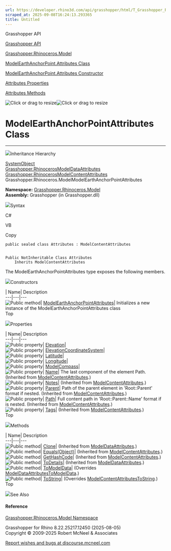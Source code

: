 ```yaml
---
url: https://developer.rhino3d.com/api/grasshopper/html/T_Grasshopper_Rhinoceros_Model_ModelEarthAnchorPoint_Attributes.htm
scraped_at: 2025-09-08T16:24:13.293365
title: Untitled
---
```


Grasshopper API

[Grasshopper API](../html/723c01da-9986-4db2-8f53-6f3a7494df75.htm
"Grasshopper API")

[Grasshopper.Rhinoceros.Model](../html/N_Grasshopper_Rhinoceros_Model.htm
"Grasshopper.Rhinoceros.Model")

[ModelEarthAnchorPoint.Attributes
Class](../html/T_Grasshopper_Rhinoceros_Model_ModelEarthAnchorPoint_Attributes.htm
"ModelEarthAnchorPoint.Attributes Class")

[ModelEarthAnchorPoint.Attributes Constructor
](../html/M_Grasshopper_Rhinoceros_Model_ModelEarthAnchorPoint_Attributes__ctor.htm
"ModelEarthAnchorPoint.Attributes Constructor ")

[Attributes
Properties](../html/Properties_T_Grasshopper_Rhinoceros_Model_ModelEarthAnchorPoint_Attributes.htm
"Attributes Properties")

[Attributes
Methods](../html/Methods_T_Grasshopper_Rhinoceros_Model_ModelEarthAnchorPoint_Attributes.htm
"Attributes Methods")

![Click or drag to resize](../icons/TocOpen.gif)![Click or drag to
resize](../icons/TocClose.gif)

# ModelEarthAnchorPointAttributes Class  
  
---  
  
![](../icons/SectionExpanded.png)Inheritance Hierarchy

[SystemObject](https://docs.microsoft.com/dotnet/api/system.object)  
[Grasshopper.RhinocerosModelDataAttributes](T_Grasshopper_Rhinoceros_ModelData_Attributes.htm)  
[Grasshopper.RhinocerosModelContentAttributes](T_Grasshopper_Rhinoceros_ModelContent_Attributes.htm)  
Grasshopper.Rhinoceros.ModelModelEarthAnchorPointAttributes  

**Namespace:**
[Grasshopper.Rhinoceros.Model](N_Grasshopper_Rhinoceros_Model.htm)  
**Assembly:** Grasshopper (in Grasshopper.dll)

![](../icons/SectionExpanded.png)Syntax

C#

VB

Copy

    
    
    public sealed class Attributes : ModelContentAttributes
    
    
    Public NotInheritable Class Attributes
    	Inherits ModelContentAttributes

The ModelEarthAnchorPointAttributes type exposes the following members.

![](../icons/SectionExpanded.png)Constructors

| Name| Description  
---|---|---  
![Public method](../icons/pubmethod.gif)|
[ModelEarthAnchorPointAttributes](M_Grasshopper_Rhinoceros_Model_ModelEarthAnchorPoint_Attributes__ctor.htm)|
Initializes a new instance of the ModelEarthAnchorPointAttributes class  
Top

![](../icons/SectionExpanded.png)Properties

| Name| Description  
---|---|---  
![Public property](../icons/pubproperty.gif)|
[Elevation](P_Grasshopper_Rhinoceros_Model_ModelEarthAnchorPoint_Attributes_Elevation.htm)|  
![Public property](../icons/pubproperty.gif)|
[ElevationCoordinateSystem](P_Grasshopper_Rhinoceros_Model_ModelEarthAnchorPoint_Attributes_ElevationCoordinateSystem.htm)|  
![Public property](../icons/pubproperty.gif)|
[Latitude](P_Grasshopper_Rhinoceros_Model_ModelEarthAnchorPoint_Attributes_Latitude.htm)|  
![Public property](../icons/pubproperty.gif)|
[Longitude](P_Grasshopper_Rhinoceros_Model_ModelEarthAnchorPoint_Attributes_Longitude.htm)|  
![Public property](../icons/pubproperty.gif)|
[ModelCompass](P_Grasshopper_Rhinoceros_Model_ModelEarthAnchorPoint_Attributes_ModelCompass.htm)|  
![Public property](../icons/pubproperty.gif)|
[Name](P_Grasshopper_Rhinoceros_ModelContent_Attributes_Name.htm)|  The last
component of the element Path.  (Inherited from
[ModelContentAttributes](T_Grasshopper_Rhinoceros_ModelContent_Attributes.htm).)  
![Public property](../icons/pubproperty.gif)|
[Notes](P_Grasshopper_Rhinoceros_ModelContent_Attributes_Notes.htm)|
(Inherited from
[ModelContentAttributes](T_Grasshopper_Rhinoceros_ModelContent_Attributes.htm).)  
![Public property](../icons/pubproperty.gif)|
[Parent](P_Grasshopper_Rhinoceros_ModelContent_Attributes_Parent.htm)|  Path
of the parent element in 'Root::Parent' format if nested.  (Inherited from
[ModelContentAttributes](T_Grasshopper_Rhinoceros_ModelContent_Attributes.htm).)  
![Public property](../icons/pubproperty.gif)|
[Path](P_Grasshopper_Rhinoceros_ModelContent_Attributes_Path.htm)|  Full
content path in 'Root::Parent::Name' format if is nested.  (Inherited from
[ModelContentAttributes](T_Grasshopper_Rhinoceros_ModelContent_Attributes.htm).)  
![Public property](../icons/pubproperty.gif)|
[Tags](P_Grasshopper_Rhinoceros_ModelContent_Attributes_Tags.htm)|  (Inherited
from
[ModelContentAttributes](T_Grasshopper_Rhinoceros_ModelContent_Attributes.htm).)  
Top

![](../icons/SectionExpanded.png)Methods

| Name| Description  
---|---|---  
![Public method](../icons/pubmethod.gif)|
[Clone](M_Grasshopper_Rhinoceros_ModelData_Attributes_Clone.htm)|  (Inherited
from
[ModelDataAttributes](T_Grasshopper_Rhinoceros_ModelData_Attributes.htm).)  
![Public method](../icons/pubmethod.gif)|
[Equals(Object)](M_Grasshopper_Rhinoceros_ModelContent_Attributes_Equals.htm)|
(Inherited from
[ModelContentAttributes](T_Grasshopper_Rhinoceros_ModelContent_Attributes.htm).)  
![Public method](../icons/pubmethod.gif)|
[GetHashCode](M_Grasshopper_Rhinoceros_ModelContent_Attributes_GetHashCode.htm)|
(Inherited from
[ModelContentAttributes](T_Grasshopper_Rhinoceros_ModelContent_Attributes.htm).)  
![Public method](../icons/pubmethod.gif)|
[ToDetails](M_Grasshopper_Rhinoceros_ModelData_Attributes_ToDetails.htm)|
(Inherited from
[ModelDataAttributes](T_Grasshopper_Rhinoceros_ModelData_Attributes.htm).)  
![Public method](../icons/pubmethod.gif)|
[ToModelData](M_Grasshopper_Rhinoceros_Model_ModelEarthAnchorPoint_Attributes_ToModelData.htm)|
(Overrides
[ModelDataAttributesToModelData](M_Grasshopper_Rhinoceros_ModelData_Attributes_ToModelData.htm).)  
![Public method](../icons/pubmethod.gif)|
[ToString](M_Grasshopper_Rhinoceros_Model_ModelEarthAnchorPoint_Attributes_ToString.htm)|
(Overrides
[ModelContentAttributesToString](M_Grasshopper_Rhinoceros_ModelContent_Attributes_ToString.htm).)  
Top

![](../icons/SectionExpanded.png)See Also

#### Reference

[Grasshopper.Rhinoceros.Model Namespace](N_Grasshopper_Rhinoceros_Model.htm)

Grasshopper for Rhino 8.22.25217.12450 (2025-08-05)  
Copyright © 2009-2025 Robert McNeel & Associates

[Report wishes and bugs at
discourse.mcneel.com](https://discourse.mcneel.com/c/grasshopper)


